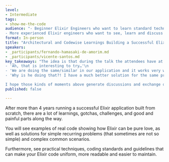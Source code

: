 ```yaml
---
level:
- Intermediate
tags:
- show-me-the-code
audience: "- Beginner Elixir Engineers who want to learn standard techniques to make their code concise and uniform.\n
- More experienced Elixir engineers who want to see, learn and discuss different approaches to solve common problems in different applications."
format: In-person
title: "Architectural and Codewise Learnings Building a Successful Elixir Application"
speakers:
- _participants/fernando-hamasaki-de-amorim.md
- _participants/vicente-santos.md
key_takeaways: "The idea is that during the talk the attendees have at least one moment like:\n
- 'Ah, that is interesting to try…'\n
- 'We are doing the same/similar in our application and it works very well…'\n
- 'Why is he doing that?! I have a much better solution for the same problem.'\n

I hope those kinds of moments above generate discussions and exchange of ideas and experiences after the talk between the attendees."
published: false

---
```

After more than 4 years running a successful Elixir application built from scratch, there are a lot of learnings, gotchas, challenges, and good and painful parts along the way.

You will see examples of real code showing how Elixir can be pure love, as well as solutions for simple recurring problems (that sometimes are not so simple) and complex common scenarios.

Furthermore, see practical techniques, coding standards and guidelines that can make your Elixir code uniform, more readable and easier to maintain.
